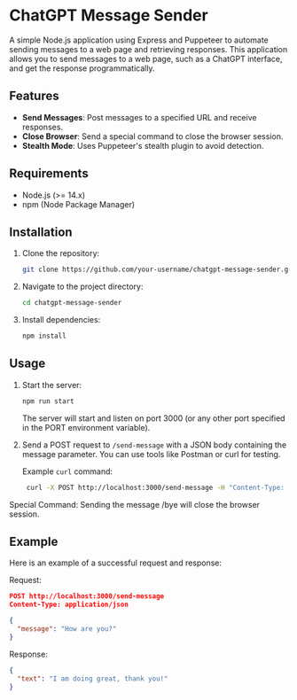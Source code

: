 # ChatGPT Message Sender

A simple Node.js application using Express and Puppeteer to automate sending messages to a web page and retrieving responses. This application allows you to send messages to a web page, such as a ChatGPT interface, and get the response programmatically.

## Features

- **Send Messages**: Post messages to a specified URL and receive responses.
- **Close Browser**: Send a special command to close the browser session.
- **Stealth Mode**: Uses Puppeteer's stealth plugin to avoid detection.

## Requirements

- Node.js (>= 14.x)
- npm (Node Package Manager)

## Installation

1. Clone the repository:
   ```bash
   git clone https://github.com/your-username/chatgpt-message-sender.git
   ```
2. Navigate to the project directory:
   ```bash 
   cd chatgpt-message-sender
   ```
3. Install dependencies:
    ```bash
    npm install
    ```

## Usage

1. Start the server:
   ```bash
   npm run start
   ```
   The server will start and listen on port 3000 (or any other port specified in the PORT environment variable).

2. Send a POST request to `/send-message` with a JSON body containing the message parameter. You can use tools like Postman or curl for testing.
   
   Example `curl` command:

   ```bash
    curl -X POST http://localhost:3000/send-message -H "Content-Type: application/json" -d '{"message": "Hello, ChatGPT!"}'
   ```
  Special Command: Sending the message /bye will close the browser session.

## Example
Here is an example of a successful request and response:


Request:

```json
POST http://localhost:3000/send-message
Content-Type: application/json

{
  "message": "How are you?"
}
```

Response:
```json
{
  "text": "I am doing great, thank you!"
}
```

